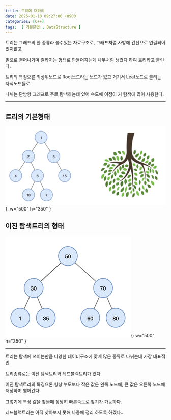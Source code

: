 ```yaml
---
title: 트리에 대하여
date: 2025-01-10 09:27:00 +0900
categories: [C++]  
tags:  [ 기본문법 , DataStructure ]
---
```


트리는 그래프의 한 종류라 볼수있는 자료구조로, 그래프처럼 사방에 간선으로 연결되어 있지않고

밑으로 뻗어나가며 갈라지는 형태로 만들어지는게 나무처럼 생겼다 하여 트리라고 불린다.

트리의 특징으론 최상위노드로 Root노드라는 노드가 있고 거기서 Leaf노드로 불리는 자식노드들로

나뉘는 단방향 그래프로 주로 탐색하는데 있어 속도에 이점이 커 탐색에 많이 사용한다.

--------------------------------------------------------------------------
## 트리의 기본형태
![Desktop View](/assets/img/treeEx.png){: w="500" h="350" }

## 이진 탐색트리의 형태
![Desktop View](/assets/img/treeEx2.png){: w="500" h="350" }

--------------------------------------------------------------------------

트리는 탐색에 쓰이는만큼 다양한 데이터구조에 맞게 많은 종류로 나뉘는데 가장 대표적인

트리종류로는 이진 탐색트리와 레드블랙트리가 있다.

이진 탐색트리의 특징으론 항상 부모보다 작은 값은 왼쪽 노드에, 큰 값은 오른쪽 노드에 저장하며 뻗어간다.

그렇기에 특정 값을 찾을때 상당히 빠른속도로 찾기가 가능하다.

레드블랙트리는 아직 찾아보지 못해 나중에 정리 하도록 하겠다..
